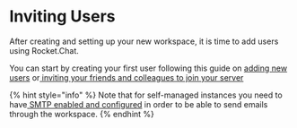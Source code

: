 # Inviting Users

After creating and setting up your new workspace, it is time to add users using Rocket.Chat.

You can start by creating your first user following this guide on [adding new users](broken-reference) or[ inviting your friends and colleagues to join your server](broken-reference)

{% hint style="info" %}
Note that for self-managed instances you need to have[ SMTP enabled and configured](../../use-rocket.chat/rocket.chat-workspace-administration/settings/email/setup.md) in order to be able to send emails through the workspace.
{% endhint %}
